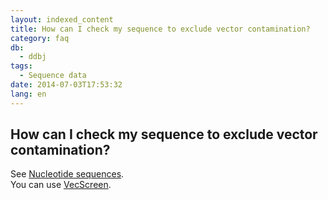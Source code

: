 ```yaml
---
layout: indexed_content
title: How can I check my sequence to exclude vector contamination?
category: faq
db:
  - ddbj
tags: 
  - Sequence data
date: 2014-07-03T17:53:32
lang: en
---
```


## How can I check my sequence to exclude vector contamination?

<p>See <a href="/ddbj/services/index.html#sequence">Nucleotide sequences</a>. <br>You can use <a href="http://ddbj.nig.ac.jp/vecscreen/?lang=en">VecScreen</a>. </p>
